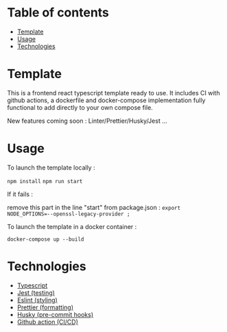 <!-- START doctoc generated TOC please keep comment here to allow auto update -->
<!-- DON'T EDIT THIS SECTION, INSTEAD RE-RUN doctoc TO UPDATE -->
# Table of contents

- [Template](#template)
- [Usage](#usage)
- [Technologies](#technologies)

<!-- END doctoc generated TOC please keep comment here to allow auto update -->

# Template

This is a frontend react typescript template ready to use.
It includes CI with github actions, a dockerfile and docker-compose implementation fully functional
to add directly to your own compose file.

New features coming soon : Linter/Prettier/Husky/Jest ...

# Usage

To launch the template locally :

`npm install`
`npm run start`

If it fails :

remove this part in the line "start" from package.json : `export NODE_OPTIONS=--openssl-legacy-provider ; `

To launch the template in a docker container :

`docker-compose up --build`

# Technologies

- [Typescript](https://www.typescriptlang.org/)
- [Jest (testing)](https://jestjs.io/)
- [Eslint (styling)](https://eslint.org/)
- [Prettier (formatting)](https://prettier.io/)
- [Husky (pre-commit hooks)](https://typicode.github.io/husky/#/)
- [Github action (CI/CD)](https://github.com/features/actions)
